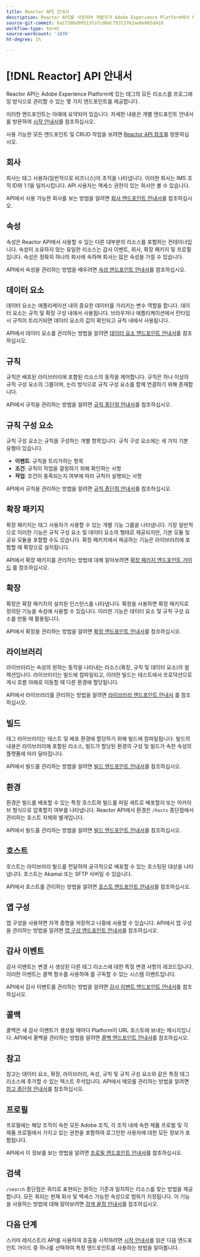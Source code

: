 ```yaml
---
title: Reactor API 안내서
description: Reactor API를 사용하여 개발자가 Adobe Experience Platform에서 태그에 대한 모든 리소스를 프로그래밍 방식으로 관리할 수 있습니다. API를 사용하여 주요 작업을 수행하는 방법을 알아보려면 이 안내서를 따르십시오.
source-git-commit: 6a1728bd995137a7cd6dc79313762ae6e665d416
workflow-type: tm+mt
source-wordcount: '1039'
ht-degree: 1%

---
```


# [!DNL Reactor] API 안내서

Reactor API는 Adobe Experience Platform에 있는 태그의 모든 리소스를 프로그래밍 방식으로 관리할 수 있는 몇 가지 엔드포인트를 제공합니다.

이러한 엔드포인트는 아래에 요약되어 있습니다. 자세한 내용은 개별 엔드포인트 안내서를 방문하여 [시작 안내서](./getting-started.md)를 참조하십시오.

사용 가능한 모든 엔드포인트 및 CRUD 작업을 보려면 [Reactor API 참조](https://www.adobe.io/apis/experienceplatform/home/api-reference.html#!acpdr/swagger-specs/reactor.yaml)를 방문하십시오.

## 회사

회사는 태그 사용자(일반적으로 비즈니스)의 조직을 나타냅니다. 이러한 회사는 IMS 조직 ID와 1:1을 일치시킵니다. API 사용자는 액세스 권한이 있는 회사만 볼 수 있습니다.

API에서 사용 가능한 회사를 보는 방법을 알려면 [회사 엔드포인트 안내서](./endpoints/companies.md)를 참조하십시오.

## 속성

속성은 Reactor API에서 사용할 수 있는 다른 대부분의 리소스를 포함하는 컨테이너입니다. 속성이 소유하지 않는 유일한 리소스는 감사 이벤트, 회사, 확장 패키지 및 프로필입니다. 속성은 정확히 하나의 회사에 속하며 회사는 많은 속성을 가질 수 있습니다.

API에서 속성을 관리하는 방법을 배우려면 [속성 엔드포인트 안내서](./endpoints/properties.md)를 참조하십시오.

## 데이터 요소

데이터 요소는 애플리케이션 내의 중요한 데이터를 가리키는 변수 역할을 합니다. 데이터 요소는 규칙 및 확장 구성 내에서 사용됩니다. 브라우저나 애플리케이션에서 런타임 시 규칙이 트리거되면 데이터 요소의 값이 확인되고 규칙 내에서 사용됩니다.

API에서 데이터 요소를 관리하는 방법을 알려면 [데이터 요소 엔드포인트 안내서](./endpoints/data-elements.md)를 참조하십시오.

## 규칙

규칙은 배포된 라이브러리에 포함된 리소스의 동작을 제어합니다. 규칙은 하나 이상의 규칙 구성 요소의 그룹이며, 논리 방식으로 규칙 구성 요소를 함께 연결하기 위해 존재합니다.

API에서 규칙을 관리하는 방법을 알려면 [규칙 종단점 안내서](./endpoints/rules.md)를 참조하십시오.

## 규칙 구성 요소

규칙 구성 요소는 규칙을 구성하는 개별 항목입니다. 규칙 구성 요소에는 세 가지 기본 유형이 있습니다.

* **이벤트**: 규칙을 트리거하는 항목
* **조건**: 규칙이 작업을 결정하기 위해 확인하는 사항
* **작업**: 조건이 충족되는지 여부에 따라 규칙이 실행되는 사항

API에서 규칙을 관리하는 방법을 알려면 [규칙 종단점 안내서](./endpoints/rules.md)를 참조하십시오.

## 확장 패키지

확장 패키지는 태그 사용자가 사용할 수 있는 개별 기능 그룹을 나타냅니다. 가장 일반적으로 이러한 기능은 규칙 구성 요소 및 데이터 요소의 형태로 제공되지만, 기본 모듈 및 공유 모듈을 포함할 수도 있습니다. 확장 패키지에서 제공하는 기능은 라이브러리에 포함할 때 확장으로 설치됩니다.

API에서 확장 패키지를 관리하는 방법에 대해 알아보려면 [확장 패키지 엔드포인트 가이드](./endpoints/extension-packages.md) 를 참조하십시오.

## 확장

확장은 확장 패키지의 설치된 인스턴스를 나타냅니다. 확장을 사용하면 확장 패키지로 정의된 기능을 속성에 사용할 수 있습니다. 이러한 기능은 데이터 요소 및 규칙 구성 요소를 만들 때 활용됩니다.

API에서 확장을 관리하는 방법을 알려면 [확장 엔드포인트 안내서](./endpoints/extensions.md)를 참조하십시오.

## 라이브러리

라이브러리는 속성의 원하는 동작을 나타내는 리소스(확장, 규칙 및 데이터 요소)의 컬렉션입니다. 라이브러리는 빌드에 컴파일되고, 이러한 빌드는 테스트에서 프로덕션으로 게시 흐름 아래로 이동할 때 다른 환경에 할당됩니다.

API에서 라이브러리를 관리하는 방법을 알려면 [라이브러리 엔드포인트 안내서](./endpoints/libraries.md) 를 참조하십시오.

## 빌드

태그 라이브러리는 테스트 및 배포 환경에 할당하기 위해 빌드에 컴파일됩니다. 빌드의 내용은 라이브러리에 포함된 리소스, 빌드가 할당된 환경의 구성 및 빌드가 속한 속성의 플랫폼에 따라 달라집니다.

API에서 빌드를 관리하는 방법을 알려면 [빌드 엔드포인트 안내서](./endpoints/builds.md)를 참조하십시오.

## 환경

환경은 빌드를 배포할 수 있는 특정 호스트와 빌드를 파일 세트로 배포할지 또는 아카이브 형식으로 압축할지 여부를 나타냅니다. Reactor API에서 환경은 `/hosts` 종단점에서 관리하는 호스트 자체와 별개입니다.

API에서 빌드를 관리하는 방법을 알려면 [빌드 엔드포인트 안내서](./endpoints/builds.md)를 참조하십시오.

## 호스트

호스트는 라이브러리 빌드를 전달하여 궁극적으로 배포할 수 있는 호스팅된 대상을 나타냅니다. 호스트는 Akamai 또는 SFTP 서버일 수 있습니다.

API에서 호스트를 관리하는 방법을 알려면 [호스트 엔드포인트 안내서](./endpoints/hosts.md)를 참조하십시오.

## 앱 구성

앱 구성을 사용하면 자격 증명을 저장하고 나중에 사용할 수 있습니다. API에서 앱 구성을 관리하는 방법을 알려면 [앱 구성 엔드포인트 안내서](./endpoints/app-configurations.md)를 참조하십시오.

## 감사 이벤트

감사 이벤트는 변경 시 생성된 다른 태그 리소스에 대한 특정 변경 사항의 레코드입니다. 이러한 이벤트는 콜백 함수를 사용하여 를 구독할 수 있는 시스템 이벤트입니다.

API에서 감사 이벤트를 관리하는 방법을 알려면 [감사 이벤트 엔드포인트 안내서](./endpoints/audit-events.md)를 참조하십시오.

## 콜백

콜백은 새 감사 이벤트가 생성될 때마다 Platform이 URL 호스트에 보내는 메시지입니다. API에서 콜백을 관리하는 방법을 알려면 [콜백 엔드포인트 안내서](./endpoints/callbacks.md)를 참조하십시오.

## 참고

참고는 데이터 요소, 확장, 라이브러리, 속성, 규칙 및 규칙 구성 요소와 같은 특정 태그 리소스에 추가할 수 있는 텍스트 주석입니다. API에서 메모를 관리하는 방법을 알려면 [참고 종단점 안내서](./endpoints/notes.md)를 참조하십시오.

## 프로필

프로필에는 해당 조직이 속한 모든 Adobe 조직, 각 조직 내에 속한 제품 프로필 및 각 제품 프로필에서 가지고 있는 권한을 포함하여 로그인한 사용자에 대한 모든 정보가 포함됩니다.

API에서 이 정보를 보는 방법을 알려면 [프로필 엔드포인트 안내서](./endpoints/profile.md)를 참조하십시오.

## 검색

`/search` 종단점은 쿼리로 표현되는 원하는 기준과 일치하는 리소스를 찾는 방법을 제공합니다. 모든 쿼리는 현재 회사 및 액세스 가능한 속성으로 범위가 지정됩니다. 이 기능을 사용하는 방법에 대해 알아보려면 [검색 끝점 안내서](./endpoints/search.md)를 참조하십시오.

## 다음 단계

스키마 레지스트리 API를 사용하여 호출을 시작하려면 [시작 안내서](./getting-started.md)를 읽은 다음 엔드포인트 가이드 중 하나를 선택하여 특정 엔드포인트를 사용하는 방법을 알아봅니다.
